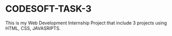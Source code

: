 # CODESOFT-TASK-3
This is my  Web Development Internship Project that include 3 projects using HTML, CSS, JAVASRIPTS.
